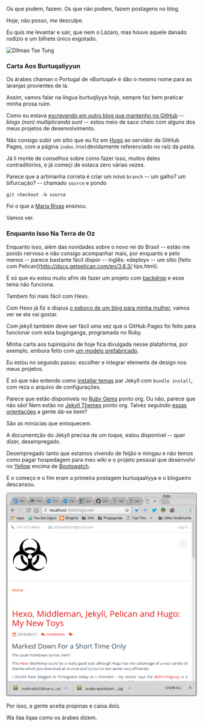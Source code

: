 
Os que podem, fazem. Os que não podem, fazem postagens no blog. 

Hoje, não posso, me desculpe. 

Eu quis me levantar e sair, que nem o Lázaro, mas houve aquele danado rodízio e um bilhete único esgotado. 


![DIlmao Tse Tung](https://pbs.twimg.com/profile_images/675026098883846144/oQxqy1nR.jpg)


### Carta Aos Burtuqaliyyun

Os árabes chaman o Portugal de «Burtuqal» é dão o mesmo nome para as laranjas provientes de lá. 

Assim, vamos falar na língua burtuqliyya hoje, sempre faz bem praticar minha prosa ruim.

Como eu estava [escrevendo em outro blog que mantenho no GitHub](https://bretonio.github.io/2016/08/31/No-Victory-Over-Hugo.html) -- *blogs (non) multiplicanda sunt* -- estou meio de saco cheio com alguns dos meus projetos de desenvolvimento. 

Não consigo subir um sítio que eu fiz em [Hugo](http://gohugo.io/) ao servidor de GitHub Pages, com a página `index.html`devidamente referenciado no raíz da pasta. 

Já li monte de conselhos sobre como fazer isso, muitos deles contraditórios, e já começi de estaca zero várias vezes. 

Parece que a artimanha correta é criar um novo `branch` -- um galho? um bifurcação? -- chamado `source` e pondo

```
git checkout -b source
```

Foi o que a [Maria Rivas](http://mariarivas.me/tutorial/hugo/) ensinou. 

Vamos ver.

### Enquanto Isso Na Terra de Oz

Enquanto isso, além das novidades sobre o novo rei do Brasil -- estão me pondo nervoso e não consigo acompanhar mais, por enquanto e pelo menos -- parece bastante fácil dispor -- inglês: «deploy» -- um sítio [feito com Pelican](http://docs.getpelican.com/en/3.6.3/	tips.html). 

É só que eu estou muito afim de fazer um projeto com [backdrop](https://github.com/getpelican/pelican-themes/tree/master/backdrop) e esse tema não funciona. 

Tambem foi mais fácil com Hexo.

Com Hexo já fiz e dispus [o esboço de um blog para minha mulher](https://neuza-paranhos.github.io/), vamos ver se ela vai gostar. 

Com jekyll também deve ser fácil uma vez que o GitHub Pages foi feito para funcionar com esta buginganga, programada no Ruby.  

Minha carta aos tupiniquins de hoje fica divulgada nesse plataforma, por exemplo, embora feito com [um modelo prefabricado](https://github.com/daattali/beautiful-jekyll#build-your-website-in-3-steps).  

Eu estou no segundo passo: escolher e integrar elements de design nos meus projetos.

 É só que não entendo como [installar temas](https://help.github.com/articles/adding-a-jekyll-theme-to-your-github-pages-site/) par Jekyll com `bundle install`, com reza o arquivo de configurações.   

Parece que estão disponíveis no [Ruby Gems](https://rubygems.org/) ponto org. Ou não, parece que não são! Nem estão no [Jekyll Themes](http://jekyllthemes.org/themes/easybook/) ponto org. Talvez seguindo [essas orientações](http://jekyllbootstrap.com/usage/jekyll-theming.html) a gente dá-se bem?

São as minúcias que enloquecem.

A documentção do Jekyll precisa de um toque, estou disponível -- quer dizer, desempregado. 

Desempregado tanto que estamos vivendo de feijão e mingau e não temos como pagar hospedagem para meu wiki e o projeto pessoal que desenvolvi no [Yellow](https://developers.datenstrom.se/help/how-to-make-a-blog) encima de [Bootswatch](https://bootswatch.com/).

E o começo e o fim eram a primeira postagem burtuqaaliyya e o blogueiro descansou.

![](https://github.com/bretonio/bretonio.github.io/blob/master/images/hexomynewtoys.png?raw=true)

Por isso, a gente aceita propinas e caixa dois. 

Wa ilaa liqaa como os árabes dizem.

